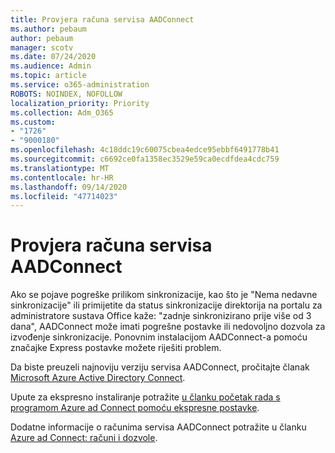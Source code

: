 ```yaml
---
title: Provjera računa servisa AADConnect
ms.author: pebaum
author: pebaum
manager: scotv
ms.date: 07/24/2020
ms.audience: Admin
ms.topic: article
ms.service: o365-administration
ROBOTS: NOINDEX, NOFOLLOW
localization_priority: Priority
ms.collection: Adm_O365
ms.custom:
- "1726"
- "9000180"
ms.openlocfilehash: 4c18ddc19c60075cbea4edce95ebbf6491778b41
ms.sourcegitcommit: c6692ce0fa1358ec3529e59ca0ecdfdea4cdc759
ms.translationtype: MT
ms.contentlocale: hr-HR
ms.lasthandoff: 09/14/2020
ms.locfileid: "47714023"
---
```

# <a name="check-the-aadconnect-service-accounts"></a>Provjera računa servisa AADConnect

Ako se pojave pogreške prilikom sinkronizacije, kao što je "Nema nedavne sinkronizacije" ili primijetite da status sinkronizacije direktorija na portalu za administratore sustava Office kaže: "zadnje sinkronizirano prije više od 3 dana", AADConnect može imati pogrešne postavke ili nedovoljno dozvola za izvođenje sinkronizacije. Ponovnim instalacijom AADConnect-a pomoću značajke Express postavke možete riješiti problem.

Da biste preuzeli najnoviju verziju servisa AADConnect, pročitajte članak [Microsoft Azure Active Directory Connect](https://go.microsoft.com/fwlink/?LinkId=615771).

Upute za ekspresno instaliranje potražite [u članku početak rada s programom Azure ad Connect pomoću ekspresne postavke](https://docs.microsoft.com/azure/active-directory/hybrid/how-to-connect-install-express).

Dodatne informacije o računima servisa AADConnect potražite u članku [Azure ad Connect: računi i dozvole](https://docs.microsoft.com/azure/active-directory/hybrid/reference-connect-accounts-permissions).